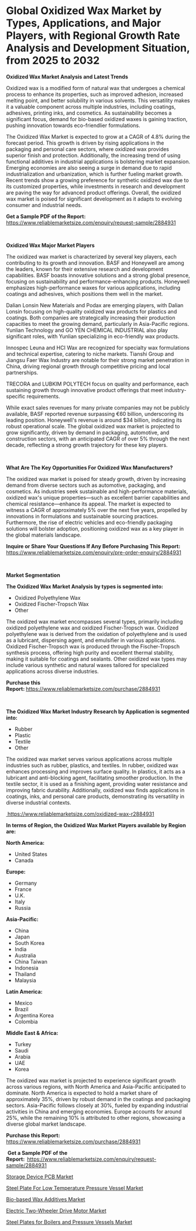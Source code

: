 <p><h1>Global Oxidized Wax Market by Types, Applications, and Major Players, with Regional Growth Rate Analysis and Development Situation, from 2025 to 2032</h1></p><p><strong>Oxidized Wax Market Analysis and Latest Trends</strong></p>
<p><p>Oxidized wax is a modified form of natural wax that undergoes a chemical process to enhance its properties, such as improved adhesion, increased melting point, and better solubility in various solvents. This versatility makes it a valuable component across multiple industries, including coatings, adhesives, printing inks, and cosmetics. As sustainability becomes a significant focus, demand for bio-based oxidized waxes is gaining traction, pushing innovation towards eco-friendlier formulations.</p><p>The Oxidized Wax Market is expected to grow at a CAGR of 4.8% during the forecast period. This growth is driven by rising applications in the packaging and personal care sectors, where oxidized wax provides superior finish and protection. Additionally, the increasing trend of using functional additives in industrial applications is bolstering market expansion. Emerging economies are also seeing a surge in demand due to rapid industrialization and urbanization, which is further fueling market growth. Recent trends show a growing preference for synthetic oxidized wax due to its customized properties, while investments in research and development are paving the way for advanced product offerings. Overall, the oxidized wax market is poised for significant development as it adapts to evolving consumer and industrial needs.</p></p>
<p><strong>Get a Sample PDF of the Report:&nbsp;</strong> <a href="https://www.reliablemarketsize.com/enquiry/request-sample/2884931?utm_campaign=1943&utm_medium=2&utm_source=Github&utm_content=ia&utm_term=13032025&utm_id=oxidized-wax">https://www.reliablemarketsize.com/enquiry/request-sample/2884931</a></p>
<p>&nbsp;</p>
<p><strong>Oxidized Wax Major Market Players</strong></p>
<p><p>The oxidized wax market is characterized by several key players, each contributing to its growth and innovation. BASF and Honeywell are among the leaders, known for their extensive research and development capabilities. BASF boasts innovative solutions and a strong global presence, focusing on sustainability and performance-enhancing products. Honeywell emphasizes high-performance waxes for various applications, including coatings and adhesives, which positions them well in the market.</p><p>Dalian Lonsin New Materials and Podax are emerging players, with Dalian Lonsin focusing on high-quality oxidized wax products for plastics and coatings. Both companies are strategically increasing their production capacities to meet the growing demand, particularly in Asia-Pacific regions. Yunlian Technology and GO YEN CHEMICAL INDUSTRIAL also play significant roles, with Yunlian specializing in eco-friendly wax products.</p><p>Innospec Leuna and HCI Wax are recognized for specialty wax formulations and technical expertise, catering to niche markets. Tianshi Group and Jiangsu Faer Wax Industry are notable for their strong market penetration in China, driving regional growth through competitive pricing and local partnerships.</p><p>TRECORA and LUBKIM POLYTECH focus on quality and performance, each sustaining growth through innovative product offerings that meet industry-specific requirements.</p><p>While exact sales revenues for many private companies may not be publicly available, BASF reported revenue surpassing €60 billion, underscoring its leading position. Honeywell's revenue is around $34 billion, indicating its robust operational scale. The global oxidized wax market is projected to grow significantly, driven by demand in packaging, automotive, and construction sectors, with an anticipated CAGR of over 5% through the next decade, reflecting a strong growth trajectory for these key players.</p></p>
<p>&nbsp;</p>
<p><strong>What Are The Key Opportunities For Oxidized Wax Manufacturers?</strong></p>
<p><p>The oxidized wax market is poised for steady growth, driven by increasing demand from diverse sectors such as automotive, packaging, and cosmetics. As industries seek sustainable and high-performance materials, oxidized wax's unique properties—such as excellent barrier capabilities and chemical resistance—enhance its appeal. The market is expected to witness a CAGR of approximately 5% over the next five years, propelled by innovations in formulations and sustainable sourcing practices. Furthermore, the rise of electric vehicles and eco-friendly packaging solutions will bolster adoption, positioning oxidized wax as a key player in the global materials landscape.</p></p>
<p><strong>Inquire or Share Your Questions If Any Before Purchasing This Report:</strong> <a href="https://www.reliablemarketsize.com/enquiry/pre-order-enquiry/2884931?utm_campaign=1943&utm_medium=2&utm_source=Github&utm_content=ia&utm_term=13032025&utm_id=oxidized-wax">https://www.reliablemarketsize.com/enquiry/pre-order-enquiry/2884931</a></p>
<p>&nbsp;</p>
<p><strong>Market Segmentation</strong></p>
<p><strong>The Oxidized Wax Market Analysis by types is segmented into:</strong></p>
<p><ul><li> Oxidized Polyethylene Wax</li><li>Oxidized Fischer-Tropsch Wax</li><li>Other </li></ul></p>
<p><p>The oxidized wax market encompasses several types, primarily including oxidized polyethylene wax and oxidized Fischer-Tropsch wax. Oxidized polyethylene wax is derived from the oxidation of polyethylene and is used as a lubricant, dispersing agent, and emulsifier in various applications. Oxidized Fischer-Tropsch wax is produced through the Fischer-Tropsch synthesis process, offering high purity and excellent thermal stability, making it suitable for coatings and sealants. Other oxidized wax types may include various synthetic and natural waxes tailored for specialized applications across diverse industries.</p></p>
<p><strong>Purchase this Report:&nbsp;</strong><a href="https://www.reliablemarketsize.com/purchase/2884931?utm_campaign=1943&utm_medium=2&utm_source=Github&utm_content=ia&utm_term=13032025&utm_id=oxidized-wax">https://www.reliablemarketsize.com/purchase/2884931</a></p>
<p>&nbsp;</p>
<p><strong>The Oxidized Wax Market Industry Research by Application is segmented into:</strong></p>
<p><ul><li> Rubber</li><li>Plastic</li><li>Textile</li><li>Other </li></ul></p>
<p><p>The oxidized wax market serves various applications across multiple industries such as rubber, plastics, and textiles. In rubber, oxidized wax enhances processing and improves surface quality. In plastics, it acts as a lubricant and anti-blocking agent, facilitating smoother production. In the textile sector, it is used as a finishing agent, providing water resistance and improving fabric durability. Additionally, oxidized wax finds applications in coatings, inks, and personal care products, demonstrating its versatility in diverse industrial contexts.</p></p>
<p><a href="https://www.reliablemarketsize.com/oxidized-wax-r2884931?utm_campaign=1943&utm_medium=2&utm_source=Github&utm_content=ia&utm_term=13032025&utm_id=oxidized-wax">&nbsp;https://www.reliablemarketsize.com/oxidized-wax-r2884931</a></p>
<p><strong>In terms of Region, the Oxidized Wax Market Players available by Region are:</strong></p>
<p>
    <p> <strong> North America: </strong>
        <ul>
            <li>United States</li>
            <li>Canada</li>
        </ul>
        </p> 
    <p> <strong> Europe: </strong>
        <ul>
            <li>Germany</li>
            <li>France</li>
            <li>U.K.</li>
            <li>Italy</li>
            <li>Russia</li>
        </ul>
        </p> 
    <p> <strong> Asia-Pacific: </strong>
        <ul>
            <li>China</li>
            <li>Japan</li>
            <li>South Korea</li>
            <li>India</li>
            <li>Australia</li>
            <li>China Taiwan</li>
            <li>Indonesia</li>
            <li>Thailand</li>
            <li>Malaysia</li>
        </ul>
        </p> 
    <p> <strong> Latin America: </strong>
        <ul>
            <li>Mexico</li>
            <li>Brazil</li>
            <li>Argentina Korea</li>
            <li>Colombia</li>
        </ul>
        </p> 
    <p> <strong> Middle East & Africa: </strong>
        <ul>
            <li>Turkey</li>
            <li>Saudi</li>
            <li>Arabia</li>
            <li>UAE</li>
            <li>Korea</li>
        </ul>
    </p>
    </p>
<p><p>The oxidized wax market is projected to experience significant growth across various regions, with North America and Asia-Pacific anticipated to dominate. North America is expected to hold a market share of approximately 35%, driven by robust demand in the coatings and packaging sectors. Asia-Pacific follows closely at 30%, fueled by expanding industrial activities in China and emerging economies. Europe accounts for around 25%, while the remaining 10% is attributed to other regions, showcasing a diverse global market landscape.</p></p>
<p><strong>Purchase this Report: </strong><a href="https://www.reliablemarketsize.com/purchase/2884931?utm_campaign=1943&utm_medium=2&utm_source=Github&utm_content=ia&utm_term=13032025&utm_id=oxidized-wax">https://www.reliablemarketsize.com/purchase/2884931</a></p>
<p>&nbsp;<strong>Get a Sample PDF of the Report:&nbsp;&nbsp;</strong><a href="https://www.reliablemarketsize.com/enquiry/request-sample/2884931?utm_campaign=1943&utm_medium=2&utm_source=Github&utm_content=ia&utm_term=13032025&utm_id=oxidized-wax">https://www.reliablemarketsize.com/enquiry/request-sample/2884931</a></p>
<p><strong></strong></p>
<p><p><a href="https://github.com/bloggglazaie/Market-Research-Report-List-1/blob/main/storage-device-pcb-market.md?utm_campaign=1943&utm_medium=2&utm_source=Github&utm_content=ia&utm_term=13032025&utm_id=oxidized-wax">Storage Device PCB Market</a></p><p><a href="https://github.com/nikkoureta1y/Market-Research-Report-List-1/blob/main/steel-plate-for-low-temperature-pressure-vessel-market.md?utm_campaign=1943&utm_medium=2&utm_source=Github&utm_content=ia&utm_term=13032025&utm_id=oxidized-wax">Steel Plate For Low Temperature Pressure Vessel Market</a></p><p><a href="https://github.com/bordzjisela/Market-Research-Report-List-1/blob/main/bio-based-wax-additives-market.md?utm_campaign=1943&utm_medium=2&utm_source=Github&utm_content=ia&utm_term=13032025&utm_id=oxidized-wax">Bio-based Wax Additives Market</a></p><p><a href="https://github.com/lolahberkik5/Market-Research-Report-List-1/blob/main/electric-two-wheeler-drive-motor-market.md?utm_campaign=1943&utm_medium=2&utm_source=Github&utm_content=ia&utm_term=13032025&utm_id=oxidized-wax">Electric Two-Wheeler Drive Motor Market</a></p><p><a href="https://github.com/stvnpukaj10/Market-Research-Report-List-1/blob/main/steel-plates-for-boilers-and-pressure-vessels-market.md?utm_campaign=1943&utm_medium=2&utm_source=Github&utm_content=ia&utm_term=13032025&utm_id=oxidized-wax">Steel Plates for Boilers and Pressure Vessels Market</a></p></p>
